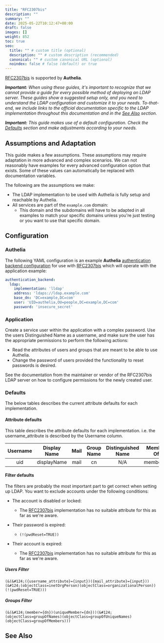 ```yaml
---
title: "RFC2307bis"
description: ""
summary: ""
date: 2025-05-22T10:12:47+00:00
draft: false
images: []
weight: 852
toc: true
seo:
  title: "" # custom title (optional)
  description: "" # custom description (recommended)
  canonical: "" # custom canonical URL (optional)
  noindex: false # false (default) or true
---
```


[RFC2307bis] is supported by __Authelia__.

*__Important:__ When using these guides, it's important to recognize that we cannot provide a guide for every possible
method of deploying an LDAP server. These guides show a suggested setup only, and you need to understand the LDAP
configuration and customize it to your needs. To-that-end, we include links to the official documentation specific to
the LDAP implementation throughout this documentation and in the [See Also](#see-also) section.*

*__Important:__ This guide makes use of a default configuration. Check the [Defaults](#defaults) section
and make adjustments according to your needs.*

## Assumptions and Adaptation

This guide makes a few assumptions. These assumptions may require adaptation in more advanced and complex scenarios. We
can not reasonably have examples for every advanced configuration option that exists. Some of these values can
automatically be replaced with documentation variables.

The following are the assumptions we make:

- The LDAP implementation to be used with Authelia is fully setup and reachable by Authelia.
- All services are part of the `example.com` domain:
  - This domain and the subdomains will have to be adapted in all examples to match your specific domains unless you're
    just testing or you want to use that specific domain.

## Configuration

### Authelia

The following YAML configuration is an example __Authelia__ [authentication backend configuration] for use with [RFC2307bis] which will operate with the application example:

```yaml {title="configuration.yml"}
authentication_backend:
  ldap:
    implementation: 'lldap'
    address: 'ldaps://ldap.example.com'
    base_dn: 'DC=example,DC=com'
    user: 'UID=authelia,OU=people,DC=example,DC=com'
    password: 'insecure_secret'
```

### Application

Create a service user within the application with a complex password. Use the users Distinguished Name as a username,
and make sure the user has the appropriate permissions to perform the following actions:

- Read the attributes of users and groups that are meant to be able to use Authelia.
- Change the password of users provided the functionality to reset passwords is desired.

See the documentation from the maintainer or vendor of the RFC2307bis LDAP server on how to configure permissions for
the newly created user.

### Defaults

The below tables describes the current attribute defaults for each implementation.

#### Attribute defaults

This table describes the attribute defaults for each implementation. i.e. the username_attribute is described by the
Username column.

|    Username    | Display Name | Mail | Group Name | Distinguished Name | Member Of |
|:--------------:|:------------:|:----:|:----------:|:------------------:|:---------:|
|      uid       | displayName  | mail |     cn     |        N/A         | memberOf  |


#### Filter defaults

The filters are probably the most important part to get correct when setting up LDAP. You want to exclude accounts under
the following conditions:

- The account is disabled or locked:
  - The [RFC2307bis] implementation has no suitable attribute for this as far as we're aware.

- Their password is expired:
  - `(!(pwdReset=TRUE))`

- Their account is expired:
  - The [RFC2307bis] implementation has no suitable attribute for this as far as we're aware.

##### Users Filter
```text
(&(&#124;({username_attribute}={input})({mail_attribute}={input}))(&#124;(objectClass=inetOrgPerson)(objectClass=organizationalPerson))(!(pwdReset=TRUE)))
```

##### Groups Filter
```text
(&(&#124;(member={dn})(uniqueMember={dn}))(&#124;(objectClass=groupOfNames)(objectClass=groupOfUniqueNames)(objectClass=groupOfMembers)))
```

## See Also

[Authelia]: https://www.authelia.com
[RFC2307bis]: https://datatracker.ietf.org/doc/html/draft-howard-rfc2307bis-02
[authentication backend configuration]: ../../../configuration/first-factor/ldap.md
